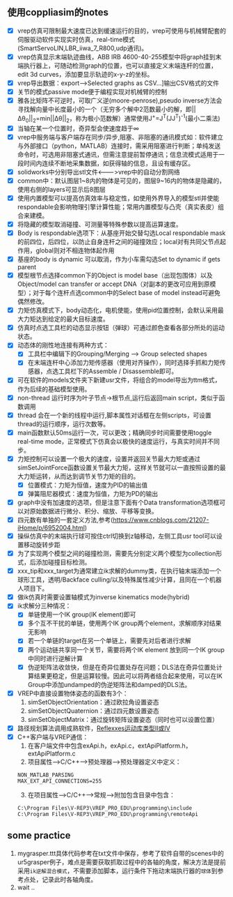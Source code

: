 ## 使用coppliasim的notes

- [x] vrep仿真可限制最大速度已达到缓速运行的目的，vrep可使用与机械臂配套的伺服驱动软件实现实时仿真，real-time模式(SmartServoLIN,LBR_iiwa_7_R800,udp通讯)。
- [x] vrep仿真显示末端轨迹曲线，ABB IRB 4600-40-255模型中将graph挂到末端执行器上，可随动检测graph的位置，也可以直接定义末端连杆的位置，edit 3d curves，添加要显示轨迹的x-y-z的坐标。
- [x] vrep导出数据：export-->Selected graphs as CSV...]输出CSV格式的文件
- [x] 关节的模式passive mode便于编程实现对机械臂的控制
- [x] 雅各比矩阵不可逆时，可取广义逆(moore-penrose),pseudo inverse方法会寻找解向量中长度最小的一个（无穷多个解中2范数最小的解，即||Δθ<sub>0</sub>||<sub>2</sub>=min||Δθ||<sub>2</sub>，称为极小范数解）通常使用J<sup>+</sup>=J<sup>T</sup>(JJ<sup>T</sup>)<sup>-1</sup>(最小二乘法)
- [x] 当轴在某一个位置时，奇异型会使速度趋于$\infty$
- [x] vrep中服务端与客户端存在同步/异步,阻塞、非阻塞的通讯模式如：软件建立与外部接口（python，MATLAB）连接时，需采用阻塞进行判断；单纯发送命令时，可选用非阻塞式通讯，但需注意提前暂停通讯；信息流模式适用于一段时间内连续不断地采集数据，如获得轴的信息，且设有缓存区。
- [x] solidworks中分别导出stl文件<--->vrep中的自动分割网络
- [x] common中：默认图层1~8内的物体是可见的，图层9~16内的物体是隐藏的，使用右侧的layers可显示后8图层
- [x] 使用内置模型可以提高仿真效率与稳定性，如使用外界导入的模型stl并使能respondable会影响物理引擎计算性能；常用内置模型与凸壳（真实表皮）组合来建模。
- [x] 将隐藏的模型取消碰撞、可测量等特殊参数以提高运算速度。
- [x] Body is respondable选项下：从基座开始交替勾选Local respondable mask的前四位，后四位，以防止自身连杆之间的碰撞效应；local对有共同父节点起作用，global则对不相连物体起作用
- [x] 基座的body is dynamic 可以取消，作为小车需勾选Set to dynamic if gets parent
- [x] 模型根节点选择common下的Object is model base（出现包围体）以及Object/model can transfer or accept DNA（对副本的更改可应用到原模型）；对于每个连杆点选common中的Select base of model instead可避免偶然修改。
- [x] 力矩仿真模式下，body动态化，电机使能，使用pid位置控制，会默认采用最大力矩达到给定的最大目标速度。
- [x] 仿真时点选工具栏的动态显示按钮（弹球）可通过颜色查看各部分所处的运动状态。
- [x] 动态体的刚性地连接有两种方式：
	- [x] 工具栏中编辑下的Grouping/Merging --> Group selected shapes
	- [x] 在末端连杆中心添加力矩传感器（使用对齐操作），同时选择手抓和力矩传感器，点选工具栏下的Assemble / Disassemble即可。
- [x] 可在软件的models文件夹下新建usr文件，将组合的model导出为ttm格式，作为后续的基础模型使用。
- [x] non-thread 运行时序为叶子节点->根节点,运行后返回main script，类似于函数调用
- [x] thread 会在一个新的线程中运行,脚本属性对话框在左侧scripts，可设置thread的运行顺序，运行次数等。
- [x] main函数默认50ms运行一次，可以更改；精确同步时间需要使用toggle real-time mode，正常模式下仿真会以极快的速度运行，与真实时间并不同步。
- [x] 力矩控制可以设置一个极大的速度，设置并返回关节最大力矩或通过simSetJointForce函数设置关节最大力矩，这样关节就可以一直按照设置的最大力矩运转，从而达到调节关节力矩的目的。
	- [x] 位置模式：力矩为恒值，速度为PID的输出值
	- [x] 弹簧阻尼器模式：速度为恒值，力矩为PD的输出
- [x] graph中没有加速度的选项，但是注意下面有个Data transformation选项框可以对原始数据进行微分、积分、缩放、平移等变换。
- [x] 四元数有单独的一套定义方法,参考(https://www.cnblogs.com/21207-iHome/p/6952004.html)
- [x] 操纵仿真中的末端执行球可按住ctrl切换到z轴移动，左侧工具usr tool可以设置移动旋转步距
- [x] 为了实现两个模型之间的碰撞检测，需要先分别定义两个模型为collection形式，后添加碰撞目标检测。
- [x] xxx_tip和xxx_target为通常建立ik求解的dummy类，在执行轴末端添加一个球形工具，透明/Backface culling/以及特殊属性减少计算，且同在一个机器人项目下。
- [x] 做ik仿真时需要设置轴模式为inverse kinematics mode(hybrid)
- [x] ik求解分三种情况：
	- [x] 单链使用一个IK group(IK element)即可
	- [x] 多个互不干扰的单链，使用两个IK group两个element，求解顺序对结果无影响
	- [x] 若一个单链的target在另一个单链上，需要先对后者进行求解
	- [x] 两个运动链共享同一个关节，需要将两个IK element 放到同一个IK group中同时进行逆解计算
	- [x] 伪逆矩阵法收敛快，但是在奇异位置处存在问题；DLS法在奇异位置处计算结果更稳定，但是运算较慢。因此可以将两者结合起来使用，可以在IK Group中添加undamped的伪逆矩阵法和damped的DLS法。
- [x] VREP中直接设置物体姿态的函数有3个：
	1. simSetObjectOrientation：通过欧拉角设置姿态
	2. simSetObjectQuaternion：通过四元数设置姿态
	3. simSetObjectMatrix：通过旋转矩阵设置姿态（同时也可以设置位置）
- [x] 路径规划算法调用成熟软件，[Reflexxes运动库类型II或IV](http://www.reflexxes.com/)
- [x] C++客户端与VREP通信：
	1. 在客户端文件中包含exApi.h，exApi.c，extApiPlatform.h，extApiPlatform.c  
	2. 项目属性-->C/C++-->预处理器-->预处理器定义中定义：
	~~~
	NON_MATLAB_PARSING 
	MAX_EXT_API_CONNECTIONS=255
	~~~ 
	3. 在项目属性-->C/C++-->常规-->附加包含目录中包含：
	~~~
	C:\Program Files\V-REP3\VREP_PRO_EDU\programming\include
	C:\Program Files\V-REP3\VREP_PRO_EDU\programming\remoteApi
	~~~
## some practice
1. mygrasper.ttt具体代码参考在txt文件中保存，参考了软件自带的scenes中的ur5grasper例子，难点是需要获取抓取过程中的各轴的角度，解决方法是提前采用`ik逆解混合模式`，不需要添加脚本，运行条件下拖动末端执行器的`球体`到参考点处，记录此时各轴角度。
2. wait ..


 
